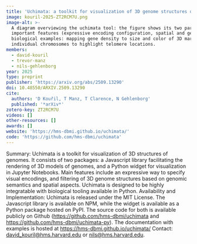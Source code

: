 ```yaml
---
title: 'Uchimata: a toolkit for visualization of 3D genome structures on the web and in computational notebooks'
image: kouril-2025-ZT2RCM7U.png
image-alt: >-
  A diagram overviewing the uchimata tool: the figure shows its two parts (javascript and python) and highlights
  important features (expressive encoding configuration, spatial and genomic selections). There are also two specific
  biological examples: mapping gene density to size and color of 3D marks that build up a 3D genome model, and coloring
  individual chromosomes to highlight telomere locations.
members:
  - david-kouril
  - trevor-manz
  - nils-gehlenborg
year: 2025
type: preprint
publisher: 'https://arxiv.org/abs/2509.13290'
doi: 10.48550/ARXIV.2509.13290
cite:
  authors: 'D Kouřil, T Manz, T Clarence, N Gehlenborg'
  published: '*arXiv*'
zotero-key: ZT2RCM7U
videos: []
other-resources: []
awards: []
website: 'https://hms-dbmi.github.io/uchimata/'
code: 'https://github.com/hms-dbmi/uchimata'
---
```

Summary: Uchimata is a toolkit for visualization of 3D structures of genomes. It consists of two packages: a Javascript library facilitating the rendering of 3D models of genomes, and a Python widget for visualization in Jupyter Notebooks. Main features include an expressive way to specify visual encodings, and filtering of 3D genome structures based on genomic semantics and spatial aspects. Uchimata is designed to be highly integratable with biological tooling available in Python. Availability and Implementation: Uchimata is released under the MIT License. The Javascript library is available on NPM, while the widget is available as a Python package hosted on PyPI. The source code for both is available publicly on Github (https://github.com/hms-dbmi/uchimata and https://github.com/hms-dbmi/uchimata-py). The documentation with examples is hosted at https://hms-dbmi.github.io/uchimata/ Contact: david_kouril@hms.harvard.edu or nils@hms.harvard.edu.
